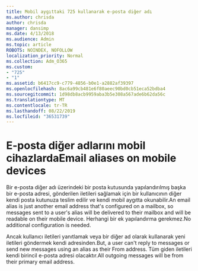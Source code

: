 ```yaml
---
title: Mobil aygıttaki 725 kullanarak e-posta diğer adı
ms.author: chrisda
author: chrisda
manager: dansimp
ms.date: 4/13/2018
ms.audience: Admin
ms.topic: article
ROBOTS: NOINDEX, NOFOLLOW
localization_priority: Normal
ms.collection: Adm_O365
ms.custom:
- "725"
- "1"
ms.assetid: b6417cc9-c779-4856-b0e1-a2882af39397
ms.openlocfilehash: 8ac6a99cb481e6f80aeec90bd0cb51eca52bdba4
ms.sourcegitcommit: 1d98db8acb9959aba3b5e308a567ade6b62da56c
ms.translationtype: MT
ms.contentlocale: tr-TR
ms.lasthandoff: 08/22/2019
ms.locfileid: "36531739"
---
```

# <a name="email-aliases-on-mobile-devices"></a><span data-ttu-id="ed4c4-102">E-posta diğer adlarını mobil cihazlarda</span><span class="sxs-lookup"><span data-stu-id="ed4c4-102">Email aliases on mobile devices</span></span>

<span data-ttu-id="ed4c4-103">Bir e-posta diğer adı üzerindeki bir posta kutusunda yapılandırılmış başka bir e-posta adresi, gönderilen iletileri sağlamak için bir kullanıcının diğer kendi posta kutunuza teslim edilir ve kendi mobil aygıtta okunabilir.</span><span class="sxs-lookup"><span data-stu-id="ed4c4-103">An email alias is just another email address that's configured on a mailbox, so messages sent to a user's alias will be delivered to their mailbox and will be readable on their mobile device.</span></span> <span data-ttu-id="ed4c4-104">Herhangi bir ek yapılandırma gerekmez.</span><span class="sxs-lookup"><span data-stu-id="ed4c4-104">No additional configuration is needed.</span></span>

<span data-ttu-id="ed4c4-105">Ancak kullanıcı iletileri yanıtlamak veya bir diğer ad olarak kullanarak yeni iletileri göndermek kendi adresinden.</span><span class="sxs-lookup"><span data-stu-id="ed4c4-105">But, a user can't reply to messages or send new messages using an alias as their From address.</span></span> <span data-ttu-id="ed4c4-106">Tüm giden iletileri kendi birincil e-posta adresi olacaktır.</span><span class="sxs-lookup"><span data-stu-id="ed4c4-106">All outgoing messages will be from their primary email address.</span></span>
